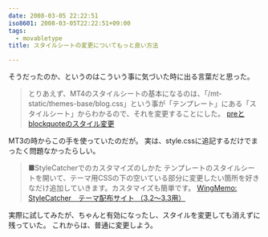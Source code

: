 ```yaml
---
date: 2008-03-05 22:22:51
iso8601: 2008-03-05T22:22:51+09:00
tags:
  - movabletype
title: スタイルシートの変更についてもっと良い方法

---
```


そうだったのか、というのはこういう事に気づいた時に出る言葉だと思った。

> とりあえず、MT4のスタイルシートの基本になるのは、「/mt-static/themes-base/blog.css」という事が「テンプレート」にある「スタイルシート」からわかるので、それを変更することにした。
> [preとblockquoteのスタイル変更](/2008/03/04/234532/)

MT3の時からこの手を使っていたのだが。
実は、style.cssに追記するだけでまったく問題なかったらしい。

> ■StyleCatcherでのカスタマイズのしかた
> テンプレートのスタイルシートを開いて、テーマ用CSSの下の空いている部分に変更したい箇所を好きなだけ追加していきます。カスタマイズも簡単です。
> [WingMemo: StyleCatcher　テーマ配布サイト （3.2～3.3用）](https://wing.w-museum.com/200609251452.html)

実際に試してみたが、ちゃんと有効になったし、スタイルを変更しても消えずに残っていた。
これからは、普通に変更しよう。
